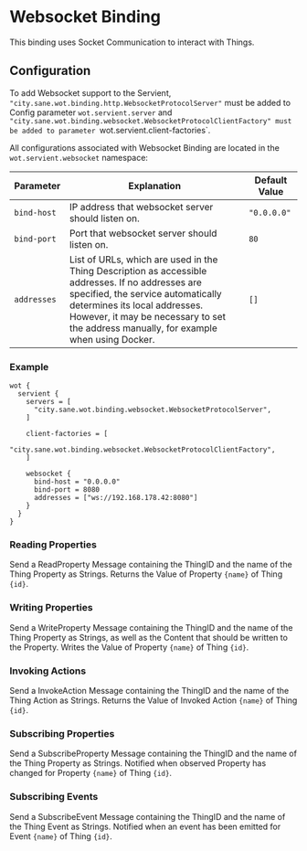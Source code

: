 # Websocket Binding

This binding uses Socket Communication to interact with Things.

## Configuration

To add Websocket support to the Servient, `"city.sane.wot.binding.http.WebsocketProtocolServer"` must be added to Config parameter `wot.servient.server` and
`"city.sane.wot.binding.websocket.WebsocketProtocolClientFactory" must be added to parameter
`wot.servient.client-factories`.

All configurations associated with Websocket Binding are located in the `wot.servient.websocket` namespace:

| Parameter     | Explanation  | Default Value |
|---------------|---------------|---------------|
| `bind-host`   | IP address that websocket server should listen on. | `"0.0.0.0"`
| `bind-port`   | Port that websocket server should listen on. | `80` |
| `addresses`   | List of URLs, which are used in the Thing Description as accessible addresses. If no addresses are specified, the service automatically determines its local addresses. However, it may be necessary to set the address manually, for example when using Docker. | `[]` |


### Example
```hocon
wot {
  servient {
    servers = [
      "city.sane.wot.binding.websocket.WebsocketProtocolServer",
    ]

    client-factories = [
      "city.sane.wot.binding.websocket.WebsocketProtocolClientFactory",
    ]

    websocket {
      bind-host = "0.0.0.0"
      bind-port = 8080
      addresses = ["ws://192.168.178.42:8080"]
    }
  }
}
```

### Reading Properties
Send a ReadProperty Message containing the ThingID and the name of the Thing Property as Strings.
Returns the Value of Property `{name}` of Thing `{id}`.

### Writing Properties
Send a WriteProperty Message containing the ThingID and the name of the Thing Property as Strings, as well as the Content that should be written to the Property.
Writes the Value of Property `{name}` of Thing `{id}`.

### Invoking Actions
Send a InvokeAction Message containing the ThingID and the name of the Thing Action as Strings.
Returns the Value of Invoked Action `{name}` of Thing `{id}`.

### Subscribing Properties
Send a SubscribeProperty Message containing the ThingID and the name of the Thing Property as Strings.
Notified when observed Property has changed for Property `{name}` of Thing `{id}`.

### Subscribing Events
Send a SubscribeEvent Message containing the ThingID and the name of the Thing Event as Strings.
Notified when an event has been emitted for Event `{name}` of Thing `{id}`.

